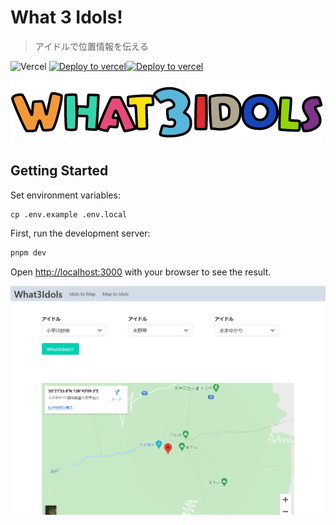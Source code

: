 # What 3 Idols!

> アイドルで位置情報を伝える

![Vercel](http://therealsujitk-vercel-badge.vercel.app/?app=what3idols)
[![Deploy to vercel](https://github.com/YutaGoto/what3idols/actions/workflows/deploy.yml/badge.svg)](https://github.com/YutaGoto/what3idols/actions/workflows/deploy.yml)[![Deploy to vercel](https://github.com/YutaGoto/what3idols/actions/workflows/deploy.yml/badge.svg)](https://github.com/YutaGoto/what3idols/actions/workflows/deploy.yml)

![what3idols](./public/logo.png)

## Getting Started

Set environment variables:

```
cp .env.example .env.local
```

First, run the development server:

```bash
pnpm dev
```

Open [http://localhost:3000](http://localhost:3000) with your browser to see the result.

![image](./image.png)
